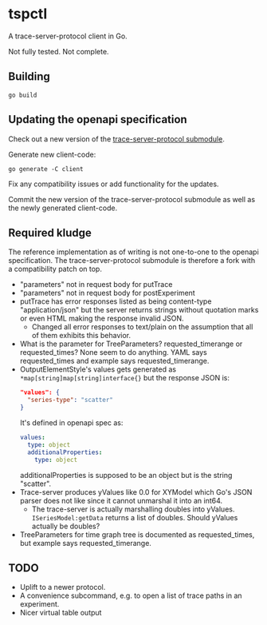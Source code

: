 # tspctl

A trace-server-protocol client in Go.

Not fully tested. Not complete.

## Building

```
go build
```

## Updating the openapi specification

Check out a new version of the [trace-server-protocol
submodule](client/trace-server-protocol).

Generate new client-code:
```
go generate -C client
```

Fix any compatibility issues or add functionality for the updates.

Commit the new version of the trace-server-protocol submodule as well
as the newly generated client-code.

## Required kludge

The reference implementation as of writing is not one-to-one to the
openapi specification. The trace-server-protocol submodule is
therefore a fork with a compatibility patch on top.

- "parameters" not in request body for putTrace
- "parameters" not in request body for postExperiment
- putTrace has error responses listed as being content-type
  "application/json" but the server returns strings without quotation
  marks or even HTML making the response invalid JSON.
  - Changed all error responses to text/plain on the assumption that
    all of them exhibits this behavior.
- What is the parameter for TreeParameters? requested\_timerange or
  requested\_times? None seem to do anything. YAML says
  requested\_times and example says requested\_timerange.
- OutputElementStyle's values gets generated as
  `*map[string]map[string]interface{}` but the response JSON is:
  ```json
  "values": {
    "series-type": "scatter"
  }
  ```
  It's defined in openapi spec as:
  ```yaml
  values:
    type: object
    additionalProperties:
      type: object
  ```
  additionalProperties is supposed to be an object but is the string
  "scatter".
- Trace-server produces yValues like 0.0 for XYModel which Go's JSON
  parser does not like since it cannot unmarshal it into an int64.
  - The trace-server is actually marshalling doubles into yValues.
    `ISeriesModel:getData` returns a list of doubles. Should yValues
    actually be doubles?
- TreeParameters for time graph tree is documented as requested_times,
  but example says requested\_timerange.

## TODO

- Uplift to a newer protocol.
- A convenience subcommand, e.g. to open a list of trace paths in an
  experiment.
- Nicer virtual table output

